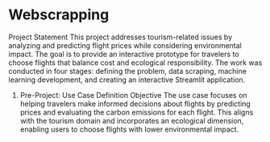 # Webscrapping
Project Statement
This project addresses tourism-related issues by analyzing and predicting flight
prices while considering environmental impact. The goal is to provide an
interactive prototype for travelers to choose flights that balance cost and
ecological responsibility. The work was conducted in four stages: defining the
problem, data scraping, machine learning development, and creating an
interactive Streamlit application.
1. Pre-Project: Use Case Definition
Objective
The use case focuses on helping travelers make informed decisions about
flights by predicting prices and evaluating the carbon emissions for each flight.
This aligns with the tourism domain and incorporates an ecological dimension,
enabling users to choose flights with lower environmental impact.
